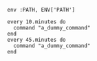 <!-- usedin: [ _includes/_inlines/Tutorials/common/2013-01-20-whenever/2013-01-20-whenever_target-all-servers-v1.md] -->

```
env :PATH, ENV['PATH']

every 10.minutes do
  command "a_dummy_command"
end
every 45.minutes do
  command "a_dummy_command"
end
```
